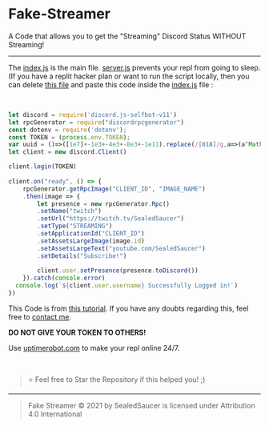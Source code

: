 # Fake-Streamer
A Code that allows you to get the "Streaming" Discord Status WITHOUT Streaming!

----

The [index.js](https://github.com/SealedSaucer/Fake-Streamer/blob/main/index.js) is the main file. [server.js](https://github.com/SealedSaucer/Fake-Streamer/blob/main/server.js) prevents your repl from going to sleep. (If you have a replit hacker plan or want to run the script locally, then you can delete [this file](https://github.com/SealedSaucer/Fake-Streamer/blob/main/server.js) and paste this code inside the [index.js](https://github.com/SealedSaucer/Fake-Streamer/blob/main/index.js) file : 

</br>

```js
let discord = require('discord.js-selfbot-v11')
let rpcGenerator = require("discordrpcgenerator")
const dotenv = require('dotenv');
const TOKEN = (process.env.TOKEN);
var uuid = ()=>([1e7]+-1e3+-4e3+-8e3+-1e11).replace(/[018]/g,a=>(a^Math.random()*16>>a/4).toString(16))
let client = new discord.Client()

client.login(TOKEN)
 
client.on("ready", () => {
    rpcGenerator.getRpcImage("CLIENT_ID", "IMAGE_NAME")
    .then(image => {
        let presence = new rpcGenerator.Rpc()
        .setName("twitch")
        .setUrl("https://twitch.tv/SealedSaucer")
        .setType("STREAMING")
        .setApplicationId("CLIENT_ID")
        .setAssetsLargeImage(image.id)
        .setAssetsLargeText("youtube.com/SealedSaucer")
        .setDetails("Subscribe!")
 
        client.user.setPresence(presence.toDiscord())
    }).catch(console.error)
  console.log(`${client.user.username} Successfully Logged in!`)
})
```

This Code is from [this tutorial](https://youtu.be/yl0SdXT-4Tk). If you have any doubts regarding this, feel free to [contact me](https://dsc.gg/phantom).

**DO NOT GIVE YOUR TOKEN TO OTHERS!**

Use [uptimerobot.com](https://uptimerobot.com) to make your repl online 24/7.

</br>

> ⭐ Feel free to Star the Repository if this helped you! ;)

----

> Fake Streamer © 2021 by SealedSaucer is licensed under Attribution 4.0 International 
